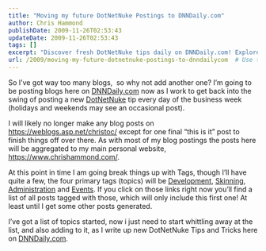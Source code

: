 ```yaml
---
title: "Moving my future DotNetNuke Postings to DNNDaily.com"
author: Chris Hammond
publishDate: 2009-11-26T02:53:43
updateDate: 2009-11-26T02:53:43
tags: []
excerpt: "Discover fresh DotNetNuke tips daily on DNNDaily.com! Explore topics like Development, Skinning, Administration, and Events for valuable insights."
url: /2009/moving-my-future-dotnetnuke-postings-to-dnndailycom  # Use the generated URL with year
---
```

<p>So I’ve got way too many blogs,&#160; so why not add another one? I’m going to be posting blogs here on <a title="DotNetNuke Tips and Tricks" href="https://www.DNNDaily.com">DNNDaily.com</a> now as I work to get back into the swing of posting a new <a href="https://www.dotnetnuke.com/" target="_blank">DotNetNuke</a> tip every day of the business week (holidays and weekends may see an occasional post).</p>  <p>I will likely no longer make any blog posts on <a href="https://weblogs.asp.net/christoc/">https://weblogs.asp.net/christoc/</a> except for one final “this is it” post to finish things off over there. As with most of my blog postings the posts here will be aggregated to my main personal website, <a href="https://www.chrishammond.com/">https://www.chrishammond.com/</a>.</p>  <p>At this point in time I am going break things up with Tags, though I’ll have quite a few, the four primary tags (topics) will be <a href="https://www.dnndaily.com/tags/tags/Development.aspx" rel="tag">Development</a>, <a href="https://www.dnndaily.com/tags/tags/skinning.aspx" rel="tag">Skinning</a>, <a href="https://www.dnndaily.com/tags/tags/administration.aspx" rel="tag">Administration</a> and <a href="https://www.dnndaily.com/tags/tags/events.aspx" rel="tag">Events</a>. If you click on those links right now you’ll find a list of all posts tagged with those, which will only include this first one! At least until I get some other posts generated.</p>  <p>I’ve got a list of topics started, now i just need to start whittling away at the list, and also adding to it, as I write up new DotNetNuke Tips and Tricks here on <a href="https://www.dnndaily.com/">DNNDaily.com</a>.</p>

